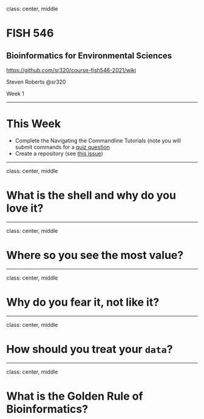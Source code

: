 class: center, middle

# FISH 546
## Bioinformatics for Environmental Sciences

https://github.com/sr320/course-fish546-2021/wiki

Steven Roberts
@sr320

Week 1

---
# This Week

- Complete the Navigating the Commandline Tutorials (note you will submit commands for a [quiz question](https://github.com/sr320/course-fish546-2021/issues/5)
- Create a repository (see [this issue](https://github.com/sr320/course-fish546-2021/issues/8))



---




class: center, middle
# What is the shell and why do you love it?

---

class: center, middle
# Where so you see the most value?

---
class: center, middle
# Why do you fear it, not like it?


---
class: center, middle
# How should you treat your `data`?



---
class: center, middle
# What is the Golden Rule of Bioinformatics?
